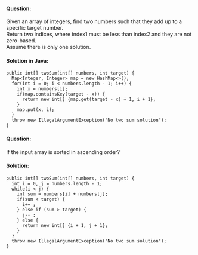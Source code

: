 #### **Question:**  
Given an array of integers, find two numbers such that they add up to a specific target number.  
Return two indices, where index1 must be less than index2 and they are not zero-based.   
Assume there is only one solution.  

#### **Solution in Java:**  
```
public int[] twoSum(int[] numbers, int target) {
  Map<Integer, Integer> map = new HashMap<>();
  for(int i = 0; i < numbers.length - 1; i++) {
    int x = numbers[i];
    if(map.containsKey(target - x)) {
      return new int[] {map.get(target - x) + 1, i + 1};
    }
    map.put(x, i);
  }
  throw new IllegalArgumentException("No two sum solution");
}
```

#### **Question:**  
If the input array is sorted in ascending order?  

#### **Solution:**  
```
public int[] twoSum(int[] numbers, int target) {
  int i = 0, j = numbers.length - 1;
  while(i < j) {
    int sum = numbers[i] + numbers[j];
    if(sum < target) {
      i++ ;
    } else if (sum > target) {
      j-- ;
    } else {
      return new int[] {i + 1, j + 1};
    }
  }
  throw new IllegalArgumentException("No two sum solution");
}
```
